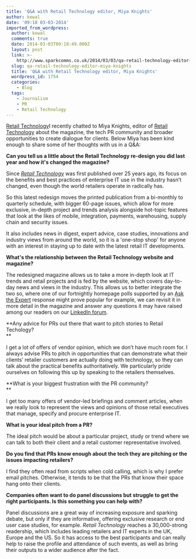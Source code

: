 ```yaml
---
title: 'Q&A with Retail Technology editor, Miya Knights'
author: kewal
date: '09:18 03-03-2014'
imported_from_wordpress:
  author: kewal
  comments: true
  date: 2014-03-03T09:18:49.000Z
  layout: post
  link: >-
    http://www.sparkcomms.co.uk/2014/03/03/qa-retail-technology-editor-miya-knights/
  slug: qa-retail-technology-editor-miya-knights
  title: 'Q&A with Retail Technology editor, Miya Knights'
  wordpress_id: 1754
  categories:
    - Blog
  tags:
    - Journalism
    - PR
    - Retail Technology
---
```


[Retail Technology](Reatil-Technology.png)I recently chatted to Miya Knights, editor of [Retail Technology](http://www.retailtechnology.co.uk/) about the magazine, the tech PR community and broader opportunities to create dialogue for clients. Below Miya has been kind enough to share some of her thoughts with us in a Q&A: 

**Can you tell us a little about the Retail Technology re-design you did last year and how it's changed the magazine?**

Since [_Retail Technology_](http://www.retailtechnology.co.uk/) was first published over 25 years ago, its focus on the benefits and best practices of enterprise IT use in the industry hasn’t changed, even though the world retailers operate in radically has. 

So this latest redesign moves the printed publication from a bi-monthly to quarterly schedule, with bigger 60-page issues, which allow for more exclusive, in-depth project and trends analysis alongside hot-topic features that look at the likes of mobile, integration, payments, warehousing, supply chain and security issues. 

It also includes news in digest, expert advice, case studies, innovations and industry views from around the world, so it is a 'one-stop shop' for anyone with an interest in staying up to date with the latest retail IT developments. 

**What's the relationship between the Retail Technology website and magazine?**

The redesigned magazine allows us to take a more in-depth look at IT trends and retail projects and is fed by the website, which covers day-to-day news and views in the industry. This allows us to better integrate the two so, where one of our fortnightly homepage polls supported by an [Ask the Expert](http://www.retailtechnology.co.uk/section/ask-the-experts/) response might prove popular for example, we can revisit it in more detail in the magazine and answer any questions it may have raised among our readers on our [LinkedIn forum](http://www.linkedin.com/groups?gid=4315690).

**Any advice for PRs out there that want to pitch stories to Retail Techology?  
**

I get a lot of offers of vendor opinion, which we don’t have much room for. I always advise PRs to pitch in opportunities that can demonstrate what their clients’ retailer customers are actually doing with technology, so they can talk about the practical benefits authoritatively. We particularly pride ourselves on following this up by speaking to the retailers themselves.

**What is your biggest frustration with the PR community?  
**

I get too many offers of vendor-led briefings and comment articles, when we really look to represent the views and opinions of those retail executives that manage, specify and procure enterprise IT.  

**What is your ideal pitch from a PR?**

The ideal pitch would be about a particular project, study or trend where we can talk to both their client and a retail customer representative involved.

**Do you find that PRs know enough about the tech they are pitching or the issues impacting retailers?**

I find they often read from scripts when cold calling, which is why I prefer email pitches. Otherwise, it tends to be that the PRs that know their space hang onto their clients.

**Companies often want to do panel discussions but struggle to get the right participants. Is this something you can help with?**

Panel discussions are a great way of increasing exposure and sparking debate, but only if they are informative, offering exclusive research or end user case studies, for example. _Retail Technology_ reaches a 30,000-strong readership, which includes leading retailers and IT experts in the UK, Europe and the US. So it has access to the best participants and can really help to raise the profile and attendance of such events, as well as bring their outputs to a wider audience after the fact. 
